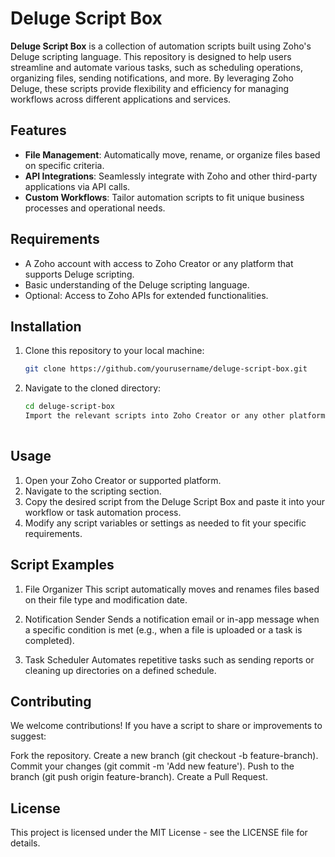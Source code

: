 # Deluge Script Box

**Deluge Script Box** is a collection of automation scripts built using Zoho's Deluge scripting language. This repository is designed to help users streamline and automate various tasks, such as scheduling operations, organizing files, sending notifications, and more. By leveraging Zoho Deluge, these scripts provide flexibility and efficiency for managing workflows across different applications and services.

## Features

- **File Management**: Automatically move, rename, or organize files based on specific criteria.
- **API Integrations**: Seamlessly integrate with Zoho and other third-party applications via API calls.
- **Custom Workflows**: Tailor automation scripts to fit unique business processes and operational needs.

## Requirements

- A Zoho account with access to Zoho Creator or any platform that supports Deluge scripting.
- Basic understanding of the Deluge scripting language.
- Optional: Access to Zoho APIs for extended functionalities.

## Installation

1. Clone this repository to your local machine:
   ```bash
   git clone https://github.com/yourusername/deluge-script-box.git
2. Navigate to the cloned directory:
    ```bash
    cd deluge-script-box
    Import the relevant scripts into Zoho Creator or any other platform supporting Deluge.
  
## Usage
  1. Open your Zoho Creator or supported platform.
  2. Navigate to the scripting section.
  3. Copy the desired script from the Deluge Script Box and paste it into your workflow or task automation process.
  4. Modify any script variables or settings as needed to fit your specific requirements.

## Script Examples
1. File Organizer
This script automatically moves and renames files based on their file type and modification date.

2. Notification Sender
Sends a notification email or in-app message when a specific condition is met (e.g., when a file is uploaded or a task is completed).

3. Task Scheduler
Automates repetitive tasks such as sending reports or cleaning up directories on a defined schedule.

## Contributing

We welcome contributions! If you have a script to share or improvements to suggest:

Fork the repository.
Create a new branch (git checkout -b feature-branch).
Commit your changes (git commit -m 'Add new feature').
Push to the branch (git push origin feature-branch).
Create a Pull Request.

## License
This project is licensed under the MIT License - see the LICENSE file for details.
